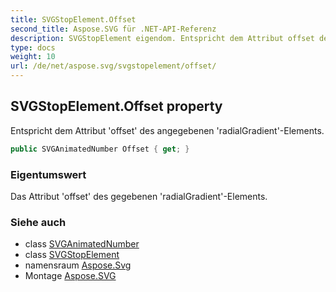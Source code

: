 ```yaml
---
title: SVGStopElement.Offset
second_title: Aspose.SVG für .NET-API-Referenz
description: SVGStopElement eigendom. Entspricht dem Attribut offset des angegebenen radialGradientElements.
type: docs
weight: 10
url: /de/net/aspose.svg/svgstopelement/offset/
---
```

## SVGStopElement.Offset property

Entspricht dem Attribut 'offset' des angegebenen 'radialGradient'-Elements.

```csharp
public SVGAnimatedNumber Offset { get; }
```

### Eigentumswert

Das Attribut 'offset' des gegebenen 'radialGradient'-Elements.

### Siehe auch

* class [SVGAnimatedNumber](../../../aspose.svg.datatypes/svganimatednumber/)
* class [SVGStopElement](../)
* namensraum [Aspose.Svg](../../svgstopelement/)
* Montage [Aspose.SVG](../../../)


